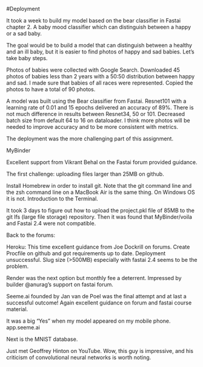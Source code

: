 #Deployment

It took a week to build my model based on the bear classifier in Fastai chapter 2.  A baby mood classifier which can distinguish between a happy or a sad baby.

The goal would be to build a model that can distinguish between a healthy and an ill baby, but it is easier to find photos of happy and sad babies. Let’s take baby steps.

Photos of babies were collected with Google Search. Downloaded 45 photos of babies less than 2 years with a 50:50 distribution between happy and sad. I made sure that babies of all races were represented. Copied the photos to have a total of 90 photos.

A model was built using the Bear classifier from Fastai. Resnet101 with a learning rate of 0.01 and 15 epochs delivered an accuracy of 89%. There is not much difference in results between Resnet34, 50 or 101. Decreased batch size from default 64 to 16 on dataloader. I think more photos will be needed to improve accuracy and to be more consistent with metrics.

The deployment was the more challenging part of this assignment.

MyBinder

Excellent support from Vikrant Behal on the Fastai forum provided guidance.

The first challenge: uploading files larger than 25MB on github.

Install Homebrew in order to install git. Note that the git command line and the zsh command line on a MacBook Air is the same thing. On Windows OS it is not. Introduction to the Terminal.

It took 3 days to figure out how to upload the project.pkl file of 85MB to the git lfs (large file storage) repository. Then it was found that MyBinder/voila and Fastai 2.4 were not compatible.

Back to the forums:

Heroku: This time excellent guidance from Joe Dockrill on forums.  Create Procfile on github and got requirements up to date. Deployment unsuccessful. Slug size (>500MB) especially with fastai 2.4 seems to be the problem.

Render was the next option but monthly fee a deterrent. Impressed by builder @anurag’s support on fastai forum.

Seeme.ai founded by Jan van de Poel was the final attempt and at last a successful outcome! Again excellent guidance on forum and fastai course material.

It was a big “Yes” when my model appeared on my mobile phone. app.seeme.ai

Next is the MNIST database.

Just met Geoffrey Hinton on YouTube. Wow, this guy is impressive, and his criticism of convolutional neural networks is worth noting.
